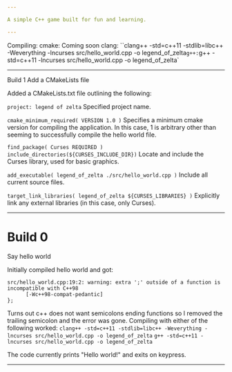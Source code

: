```yaml
---

A simple C++ game built for fun and learning.

---
```


Compiling:
  cmake: Coming soon
  clang: ``clang++ -std=c++11 -stdlib=libc++ -Weverything -lncurses src/hello_world.cpp -o legend_of_zelta`
  g++: `g++ -std=c++11 -lncurses src/hello_world.cpp -o legend_of_zelta`

---

Build 1
Add a CMakeLists file

Added a CMakeLists.txt file outlining the following:

`project: legend of zelta`
Specified project name.

`cmake_minimum_required( VERSION 1.0 )`
Specifies a minimum cmake version for compiling the application. In this case, 1 is arbitrary other than seeming to successfully compile the hello world file.

`find_package( Curses REQUIRED )`
`include_directories(${CURSES_INCLUDE_DIR})`
Locate and include the Curses library, used for basic graphics.

`add_executable( legend_of_zelta ./src/hello_world.cpp )`
Include all current source files.

`target_link_libraries( legend_of_zelta ${CURSES_LIBRARIES} )`
Explicitly link any external libraries (in this case, only Curses).

---

# Build 0
Say hello world


Initially compiled hello world and got:
```
src/hello_world.cpp:19:2: warning: extra ';' outside of a function is incompatible with C++98
      [-Wc++98-compat-pedantic]
};
```
Turns out c++ does not want semicolons ending functions so I removed the trailing semicolon and the error was gone. Compiling with either of the following worked:
`clang++ -std=c++11 -stdlib=libc++ -Weverything -lncurses src/hello_world.cpp -o legend_of_zelta`
`g++ -std=c++11 -lncurses src/hello_world.cpp -o legend_of_zelta`

The code currently prints "Hello world!" and exits on keypress.

---
